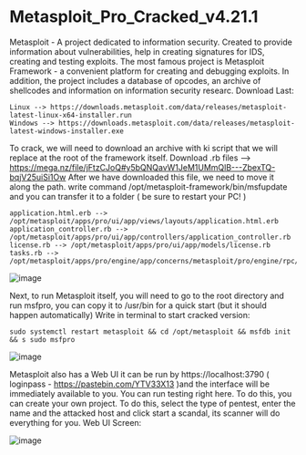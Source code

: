# Metasploit_Pro_Cracked_v4.21.1
Metasploit - A project dedicated to information security. Created to provide information about vulnerabilities, help in creating signatures for IDS, creating and testing exploits. The most famous project is Metasploit Framework - a convenient platform for creating and debugging exploits. In addition, the project includes a database of opcodes, an archive of shellcodes and information on information security researc. Download Last:

    Linux --> https://downloads.metasploit.com/data/releases/metasploit-latest-linux-x64-installer.run
    Windows --> https://downloads.metasploit.com/data/releases/metasploit-latest-windows-installer.exe

To crack, we will need to download an archive with ki script that we will replace at the root of the framework itself. Download .rb files --> https://mega.nz/file/jFtzCJoQ#y5bQNQavW1JeM1UMmQlB---ZbexTQ-bqjV25uiSi1Ow
After we have downloaded this file, we need to move it along the path. write command /opt/metasploit-framework/bin/msfupdate and you can transfer it to a folder ( be sure to restart your PC! )

    application.html.erb --> /opt/metasploit/apps/pro/ui/app/views/layouts/application.html.erb
    application_controller.rb --> /opt/metasploit/apps/pro/ui/app/controllers/application_controller.rb
    license.rb --> /opt/metasploit/apps/pro/ui/app/models/license.rb
    tasks.rb --> /opt/metasploit/apps/pro/engine/app/concerns/metasploit/pro/engine/rpc/tasks.rb

![image](https://user-images.githubusercontent.com/108927927/194064086-2f5f316c-4d2b-409c-8c81-0125ce15a40f.png)

Next, to run Metasploit itself, you will need to go to the root directory and run msfpro, you can copy it to /usr/bin for a quick start (but it should happen automatically) Write in terminal to start cracked version:

    sudo systemctl restart metasploit && cd /opt/metasploit && msfdb init && s sudo msfpro

![image](https://user-images.githubusercontent.com/108927927/194064138-a02bd46e-7f55-419e-b492-a9f77d7af7c2.png)

Metasploit also has a Web UI it can be run by https://localhost:3790 ( loginpass - https://pastebin.com/YTV33X13 )and the interface will be immediately available to you. You can run testing right here. To do this, you can create your own project. To do this, select the type of pentest, enter the name and the attacked host and click start a scandal, its scanner will do everything for you. Web UI Screen:

![image](https://user-images.githubusercontent.com/108927927/194064177-d6691820-349c-4ff2-8443-3b3682c4570a.png)
